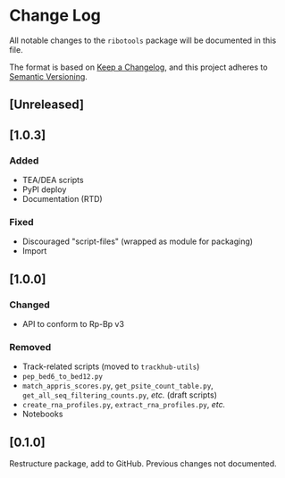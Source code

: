 # Change Log

All notable changes to the `ribotools` package will be documented in this file.

The format is based on [Keep a Changelog](http://keepachangelog.com/),
and this project adheres to [Semantic Versioning](http://semver.org/).

## [Unreleased]

## [1.0.3]

### Added

- TEA/DEA scripts
- PyPI deploy
- Documentation (RTD)

### Fixed

- Discouraged "script-files" (wrapped as module for packaging)
- Import

## [1.0.0]

### Changed

- API to conform to Rp-Bp v3

### Removed

- Track-related scripts (moved to `trackhub-utils`)
- `pep_bed6_to_bed12.py`
- `match_appris_scores.py`, `get_psite_count_table.py`, `get_all_seq_filtering_counts.py`, _etc._ (draft scripts)
- `create_rna_profiles.py`, `extract_rna_profiles.py`, _etc._
- Notebooks

## [0.1.0]

Restructure package, add to GitHub. Previous changes not documented.
